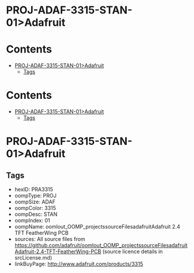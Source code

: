 
PROJ-ADAF-3315-STAN-01>Adafruit
===============================

Contents
========

* [PROJ-ADAF-3315-STAN-01>Adafruit](#proj-adaf-3315-stan-01adafruit)
	* [Tags](#tags)

Contents
========

* [PROJ-ADAF-3315-STAN-01>Adafruit](#proj-adaf-3315-stan-01adafruit)
	* [Tags](#tags)

# PROJ-ADAF-3315-STAN-01>Adafruit

## Tags

- hexID: PRA3315
- oompType: PROJ
- oompSize: ADAF
- oompColor: 3315
- oompDesc: STAN
- oompIndex: 01
- oompName: oomlout_OOMP_projectssourceFilesadafruitAdafruit 2.4 TFT FeatherWing PCB
- sources: All source files from https://github.com/adafruit/oomlout_OOMP_projectssourceFilesadafruitAdafruit-2.4-TFT-FeatherWing-PCB (source licence details in srcLicense.md)
- linkBuyPage: http://www.adafruit.com/products/3315
